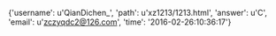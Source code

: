 {'username': u'QianDichen_', 'path': u'xz1213/1213.html', 'answer': u'C', 'email': u'zczyqdc2@126.com', 'time': '2016-02-26:10:36:17'}